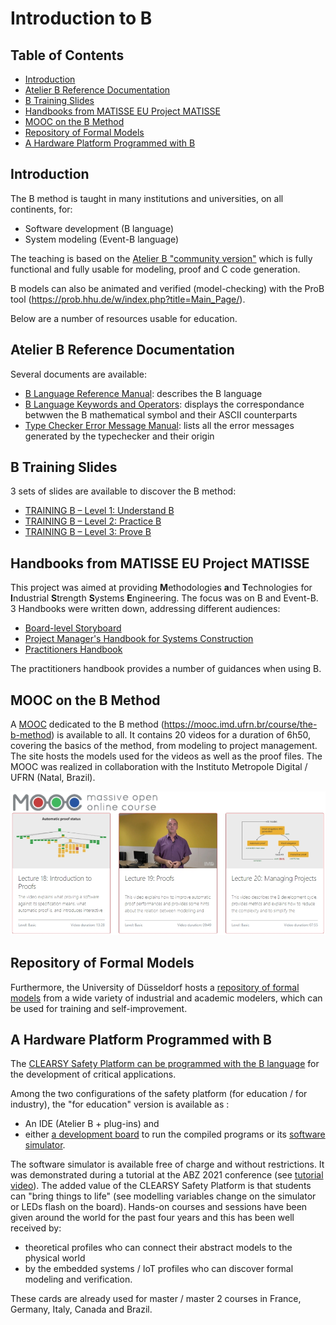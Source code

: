 # Introduction to B

## Table of Contents

- [Introduction](#introduction)
- [Atelier B Reference Documentation](#atelier-b-reference-documentation)
- [B Training Slides](#b-training-slides)
- [Handbooks from MATISSE EU Project MATISSE](#handbooks-from-mATISSE-eu-project-matisse)
- [MOOC on the B Method](#mooc-on-the-b-method)
- [Repository of Formal Models](#repository-of-formal-models)
- [A Hardware Platform Programmed with B](#a-hardware-platform-programmed-with-b)

## Introduction

The B method is taught in many institutions and universities, on all continents, for:

- Software development (B language)
- System modeling (Event-B language)

The teaching is based on the [Atelier B "community version"](https://www.atelierb.eu/en/atelier-b-support-maintenance/download-atelier-b/) which is fully functional and fully usable for modeling, proof and C code generation.

B models can also be animated and verified (model-checking) with the ProB tool (https://prob.hhu.de/w/index.php?title=Main_Page/).

Below are a number of resources usable for education.

## Atelier B Reference Documentation

Several documents are available:

- [B Language Reference Manual](pdfs/manrefb.pdf): describes the B language
- [B Language Keywords and Operators](pdfs/symboles.pdf): displays the correspondance betwwen the B mathematical symbol and their ASCII counterparts
- [Type Checker Error Message Manual](pdfs/MessagesTC.pdf): lists all the error messages generated by the typechecker and their origin

## B Training Slides

3 sets of slides are available to discover the B method:

- [TRAINING B – Level 1: Understand B](pdfs/CLEARSY-Training-B-level-1.pdf)
- [TRAINING B – Level 2: Practice B](pdfs/CLEARSY-Training-B-level-2.pdf)
- [TRAINING B – Level 3: Prove B](pdfs/CLEARSY-Training-B-level-3.pdf)

## Handbooks from MATISSE EU Project MATISSE

This project was aimed at providing **M**ethodologies **a**nd **T**echnologies for **I**ndustrial **S**trength **S**ystems **E**ngineering. The focus was on B and Event-B. 3 Handbooks were written down, addressing different audiences:

- [Board-level Storyboard](pdfs/MATISSE-Boardlevel-handbook-13.pdf)
- [Project Manager's Handbook for Systems Construction](pdfs/MATISSE-ProjManagers-HandBook.pdf)
- [Practitioners Handbook](pdfs/MATISSE-Practitioners-Handbook.pdf)

The practitioners handbook provides a number of guidances when using B. 

## MOOC on the B Method

A [MOOC](https://mooc.imd.ufrn.br/course/the-b-method) dedicated to the B method (https://mooc.imd.ufrn.br/course/the-b-method) is available to all. It contains 20 videos for a duration of 6h50, covering the basics of the method, from modeling to project management. The site hosts the models used for the videos as well as the proof files. The MOOC was realized in collaboration with the Instituto Metropole Digital / UFRN (Natal, Brazil).

![](images/mooc.jpg)

## Repository of Formal Models

Furthermore, the University of Düsseldorf hosts a [repository of formal models](https://github.com/hhu-stups/specifications/tree/master/prob-examples/B)  from a wide variety of industrial and academic modelers, which can be used for training and self-improvement.

## A Hardware Platform Programmed with B

The [CLEARSY Safety Platform can be programmed with the B language](https://github.com/CLEARSY/CSSP-Programming-Handbook) for the development of critical applications.

Among the two configurations of the safety platform (for education / for industry), the "for education" version is available as :

- An IDE (Atelier B + plug-ins) and
- either [a development board](https://www.clearsy.com/en/components/calculateur-clearsy-safety-plateform/) to run the compiled programs or its [software simulator](https://github.com/CLEARSY/tutorial-ABZ-2021).

The software simulator is available free of charge and without restrictions. It was demonstrated during a tutorial at the ABZ 2021 conference (see [tutorial video](https://www.youtube.com/watch?v=2IL_Wo2-0YM)).
The added value of the CLEARSY Safety Platform is that students can "bring things to life" (see modelling variables change on the simulator or LEDs flash on the board). Hands-on courses and sessions have been given around the world for the past four years and this has been well received by:

- theoretical profiles who can connect their abstract models to the physical world
- by the embedded systems / IoT profiles who can discover formal modeling and verification.

These cards are already used for master / master 2 courses in France, Germany, Italy, Canada and Brazil.